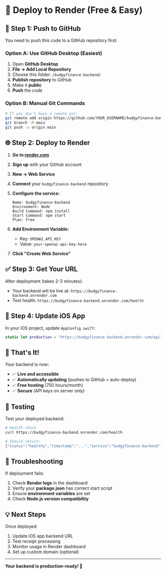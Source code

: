 # 🚀 Deploy to Render (Free & Easy)

## 📁 Step 1: Push to GitHub

You need to push this code to a GitHub repository first:

### Option A: Use GitHub Desktop (Easiest)
1. Open **GitHub Desktop**
2. **File → Add Local Repository**
3. Choose this folder: `/budgyfinance-backend/`
4. **Publish repository** to GitHub
5. Make it **public**
6. **Push** the code

### Option B: Manual Git Commands
```bash
# If you don't have a remote yet:
git remote add origin https://github.com/YOUR_USERNAME/budgyfinance-backend.git
git branch -M main
git push -u origin main
```

## 🌐 Step 2: Deploy to Render

1. **Go to [render.com](https://render.com)**
2. **Sign up** with your GitHub account
3. **New → Web Service**
4. **Connect** your `budgyfinance-backend` repository
5. **Configure the service:**

   ```
   Name: budgyfinance-backend
   Environment: Node
   Build Command: npm install
   Start Command: npm start
   Plan: Free
   ```

6. **Add Environment Variable:**
   - Key: `OPENAI_API_KEY`
   - Value: `your-openai-api-key-here`

7. **Click "Create Web Service"**

## ✅ Step 3: Get Your URL

After deployment (takes 2-3 minutes):
- Your backend will be live at: `https://budgyfinance-backend.onrender.com`
- Test health: `https://budgyfinance-backend.onrender.com/health`

## 📱 Step 4: Update iOS App

In your iOS project, update `AppConfig.swift`:

```swift
static let production = "https://budgyfinance-backend.onrender.com/api"
```

## 🎉 That's It!

Your backend is now:
- ✅ **Live and accessible**
- ✅ **Automatically updating** (pushes to GitHub = auto-deploy)
- ✅ **Free hosting** (750 hours/month)
- ✅ **Secure** (API keys on server only)

## 🧪 Testing

Test your deployed backend:

```bash
# Health check
curl https://budgyfinance-backend.onrender.com/health

# Should return:
{"status":"healthy","timestamp":"...","service":"budgyfinance-backend","version":"1.0.0","environment":"production"}
```

## 🔧 Troubleshooting

If deployment fails:
1. Check **Render logs** in the dashboard
2. Verify your **package.json** has correct start script
3. Ensure **environment variables** are set
4. Check **Node.js version compatibility**

## 💡 Next Steps

Once deployed:
1. Update iOS app backend URL
2. Test receipt processing
3. Monitor usage in Render dashboard
4. Set up custom domain (optional)

---

**Your backend is production-ready! 🚀**
